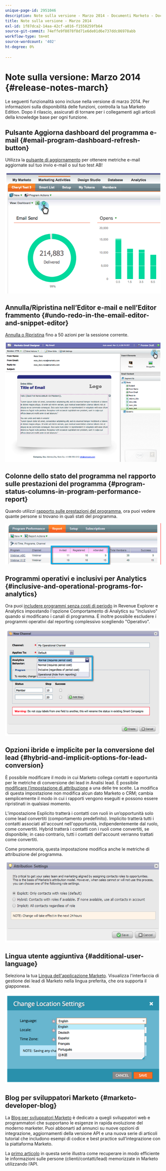 ```yaml
---
unique-page-id: 2951046
description: Note sulla versione - Marzo 2014 - Documenti Marketo - Documentazione del prodotto
title: Note sulla versione - Marzo 2014
exl-id: 1f87dca2-14aa-42cf-a016-f1558259fb64
source-git-commit: 74effe9f8078f8d71e6de01d6e737ddc86978abb
workflow-type: tm+mt
source-wordcount: '402'
ht-degree: 0%

---
```


# Note sulla versione: Marzo 2014 {#release-notes-march}

Le seguenti funzionalità sono incluse nella versione di marzo 2014. Per informazioni sulla disponibilità delle funzioni, controlla la tua Marketo Edition. Dopo il rilascio, assicurati di tornare per i collegamenti agli articoli della knowledge base per ogni funzione.

## Pulsante Aggiorna dashboard del programma e-mail {#email-program-dashboard-refresh-button}

Utilizza la [pulsante di aggiornamento](/help/marketo/product-docs/email-marketing/email-programs/email-program-data/use-the-email-program-dashboard.md) per ottenere metriche e-mail aggiornate sul tuo invio e-mail o sul tuo test AB!

![](assets/image2014-9-22-11-3a35-3a15.png)

## Annulla/Ripristina nell’Editor e-mail e nell’Editor frammento {#undo-redo-in-the-email-editor-and-snippet-editor}

[Annulla o Ripristina](/help/marketo/product-docs/email-marketing/general/email-editor-2/edit-elements-in-an-email.md) fino a 50 azioni per la sessione corrente.

![](assets/image2014-9-22-11-3a35-3a40.png)

## Colonne dello stato del programma nel rapporto sulle prestazioni del programma {#program-status-columns-in-program-performance-report}

Quando utilizzi [rapporto sulle prestazioni del programma](/help/marketo/product-docs/core-marketo-concepts/programs/program-performance-report/add-program-status-columns-to-a-program-report.md), ora puoi vedere quante persone si trovano in quali stati del programma.

![](assets/image2014-9-22-11-3a36-3a13.png)

## Programmi operativi e inclusivi per Analytics {#inclusive-and-operational-programs-for-analytics}

Ora puoi [includere programmi senza costi di periodo](/help/marketo/product-docs/reporting/revenue-cycle-analytics/program-analytics/make-a-program-without-a-period-cost-available-in-revenue-explorer-and-analyzers.md) in Revenue Explorer e Analytics impostando l&#39;opzione Comportamento di Analytics su &quot;Inclusivo&quot; quando si modificano i canali di programma. È inoltre possibile escludere i programmi operativi dal reporting complessivo scegliendo &quot;Operativo&quot;.

![](assets/image2014-9-22-11-3a36-3a32.png)

## Opzioni ibride e implicite per la conversione del lead {#hybrid-and-implicit-options-for-lead-conversion}

È possibile modificare il modo in cui Marketo collega contatti e opportunità per le metriche di conversione dei lead in Analisi lead. È possibile [modificare l’impostazione di attribuzione](/help/marketo/product-docs/administration/settings/change-attribution-settings-for-analytics.md) a una delle tre scelte. La modifica di questa impostazione non modifica alcun dato Marketo o CRM; cambia semplicemente il modo in cui i rapporti vengono eseguiti e possono essere ripristinati in qualsiasi momento.

L’impostazione Esplicito tratterà i contatti con ruoli in un’opportunità solo come lead convertiti (comportamento predefinito). Implicito tratterà tutti i contatti associati all&#39;account nell&#39;opportunità, indipendentemente dal ruolo, come convertiti. Hybrid tratterà i contatti con i ruoli come convertiti, se disponibile; in caso contrario, tutti i contatti dell&#39;account verranno trattati come convertiti.

Come promemoria, questa impostazione modifica anche le metriche di attribuzione del programma.

![](assets/image2014-9-22-11-3a36-3a51.png)

## Lingua utente aggiuntiva {#additional-user-language}

Seleziona la tua [Lingua dell&#39;applicazione Marketo](/help/marketo/product-docs/administration/settings/select-your-language-locale-and-time-zone.md). Visualizza l&#39;interfaccia di gestione dei lead di Marketo nella lingua preferita, che ora supporta il giapponese.

![](assets/image2014-9-22-11-3a37-3a14.png)

## Blog per sviluppatori Marketo {#marketo-developer-blog}

La [Blog per sviluppatori Marketo](https://developers.marketo.com/blog/) è dedicato a quegli sviluppatori web e programmatori che supportano le esigenze in rapida evoluzione del moderno marketer. Puoi abbonarti ad annunci su nuove opzioni di integrazione, aggiornamenti della versione API e una nuova serie di articoli tutorial che includono esempi di codice e best practice sull’integrazione con la piattaforma Marketo.

La [primo articolo](https://developers.marketo.com/blog/retrieving-customer-and-prospect-information-from-marketo-using-the-api/) in questa serie illustra come recuperare in modo efficiente le informazioni sulle persone (clienti/contatti/lead) memorizzate in Marketo utilizzando l’API.
